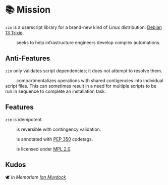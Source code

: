 <!-- This Source Code Form is subject to the terms of the Mozilla Public
   - License, v. 2.0. If a copy of the MPL was not distributed with this
   - file, You can obtain one at https://mozilla.org/MPL/2.0/. -->

# 📚 Mission

`zim` is a userscript library for a brand-new kind of Linux distribution: [Debian 13 Trixie](https://wiki.debian.org/DebianTrixie).

&nbsp;&nbsp;&nbsp;&nbsp;&nbsp;&nbsp;&nbsp;&nbsp;&nbsp;seeks to help infrastructure engineers develop complex automations. 

## Anti-Features

`zim` only validates script dependencies; it does not attempt to resolve them.

&nbsp;&nbsp;&nbsp;&nbsp;&nbsp;&nbsp;&nbsp;&nbsp;&nbsp;compartmentalizes operations with shared contigencies into individual script files. This can sometimes result in a need for multiple scripts to be run in sequence to complete an installation task.

## Features
`zim` is idempotent.

&nbsp;&nbsp;&nbsp;&nbsp;&nbsp;&nbsp;&nbsp;&nbsp;&nbsp;is reversible with contingency validation.

&nbsp;&nbsp;&nbsp;&nbsp;&nbsp;&nbsp;&nbsp;&nbsp;&nbsp;is annotated with [PEP 350](https://peps.python.org/pep-0350/) codetags.

&nbsp;&nbsp;&nbsp;&nbsp;&nbsp;&nbsp;&nbsp;&nbsp;&nbsp;is licensed under [MPL 2.0](https://www.mozilla.org/en-US/MPL/2.0/).

## Kudos
🕊️ *In Memoriam [Ian Murdock](https://www.debian.org/doc/manuals/project-history/manifesto.en.html)*
